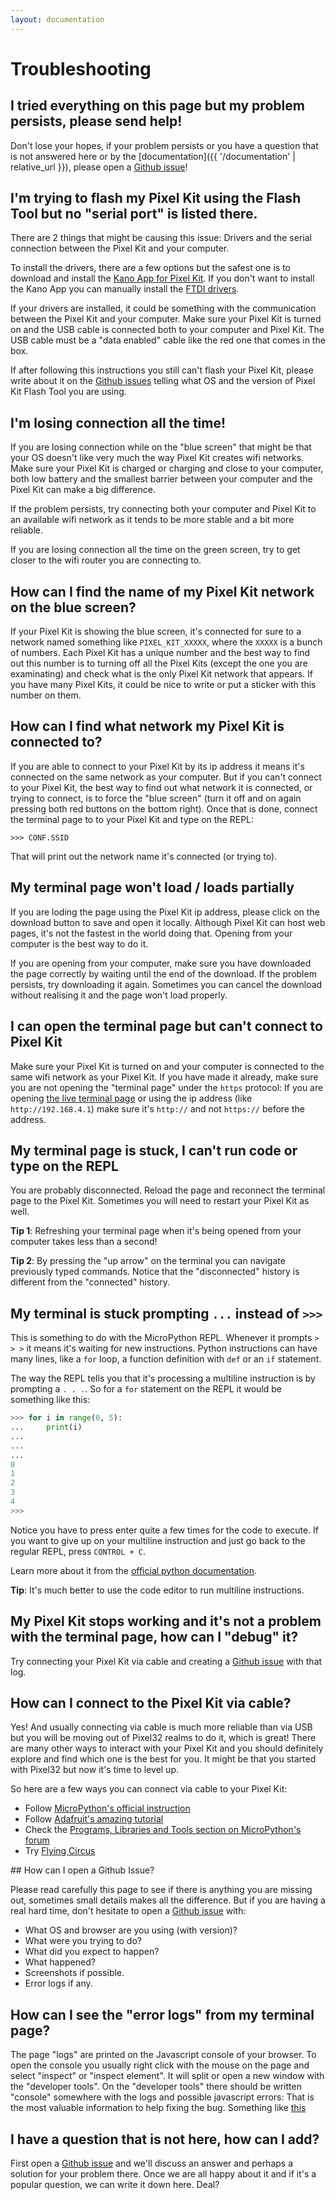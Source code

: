 ```yaml
---
layout: documentation
---
```


# Troubleshooting

## I tried everything on this page but my problem persists, please send help!

Don't lose your hopes, if your problem persists or you have a question that is not answered here or by the [documentation]({{ '/documentation' | relative_url }}), please open a [Github issue](#github-issues)!

## I'm trying to flash my Pixel Kit using the Flash Tool but no "serial port" is listed there.

There are 2 things that might be causing this issue: Drivers and the serial connection between the Pixel Kit and your computer.

To install the drivers, there are a few options but the safest one is to download and install the [Kano App for Pixel Kit](https://kano.me/app). If you don't want to install the Kano App you can manually install the [FTDI drivers](https://www.ftdichip.com/Drivers/D2XX.htm).

If your drivers are installed, it could be something with the communication between the Pixel Kit and your computer. Make sure your Pixel Kit is turned on and the USB cable is connected both to your computer and Pixel Kit. The USB cable must be a "data enabled" cable like the red one that comes in the box.

If after following this instructions you still can't flash your Pixel Kit, please write about it on the [Github issues](https://github.com/murilopolese/kano-pixel-kit-flash-tool/issues) telling what OS and the version of Pixel Kit Flash Tool you are using.


## I'm losing connection all the time!

If you are losing connection while on the "blue screen" that might be that your OS doesn't like very much the way Pixel Kit creates wifi networks. Make sure your Pixel Kit is charged or charging and close to your computer, both low battery and the smallest barrier between your computer and the Pixel Kit can make a big difference.

If the problem persists, try connecting both your computer and Pixel Kit to an available wifi network as it tends to be more stable and a bit more reliable.

If you are losing connection all the time on the green screen, try to get closer to the wifi router you are connecting to.


## How can I find the name of my Pixel Kit network on the blue screen?

If your Pixel Kit is showing the blue screen, it's connected for sure to a network named something like `PIXEL_KIT_XXXXX`, where the `XXXXX` is a bunch of numbers. Each Pixel Kit has a unique number and the best way to find out this number is to turning off all the Pixel Kits (except the one you are examinating) and check what is the only Pixel Kit network that appears. If you have many Pixel Kits, it could be nice to write or put a sticker with this number on them.


## How can I find what network my Pixel Kit is connected to?

If you are able to connect to your Pixel Kit by its ip address it means it's connected on the same network as your computer. But if you can't connect to your Pixel Kit, the best way to find out what network it is connected, or trying to connect, is to force the "blue screen" (turn it off and on again pressing both red buttons on the bottom right). Once that is done, connect the terminal page to to your Pixel Kit and type on the REPL:

```
>>> CONF.SSID
```

That will print out the network name it's connected (or trying to).


## My terminal page won't load / loads partially

If you are loding the page using the Pixel Kit ip address, please click on the download button to save and open it locally. Although Pixel Kit can host web pages, it's not the fastest in the world doing that. Opening from your computer is the best way to do it.

If you are opening from your computer, make sure you have downloaded the page correctly by waiting until the end of the download. If the problem persists, try downloading it again. Sometimes you can cancel the download without realising it and the page won't load properly.


## I can open the terminal page but can't connect to Pixel Kit

Make sure your Pixel Kit is turned on and your computer is connected to the same wifi network as your Pixel Kit. If you have made it already, make sure you are not opening the "terminal page" under the `https` protocol: If you are opening [the live terminal page](http://murilopolese.github.io/kano-pixel-kit-pixel32-docs/live/) or using the ip address (like `http://192.168.4.1`) make sure it's `http://` and not `https://` before the address.


## My terminal page is stuck, I can't run code or type on the REPL

You are probably disconnected. Reload the page and reconnect the terminal page to the Pixel Kit. Sometimes you will need to restart your Pixel Kit as well.

**Tip 1**: Refreshing your terminal page when it's being opened from your computer takes less than a second!

**Tip 2**: By pressing the "up arrow" on the terminal you can navigate previously typed commands. Notice that the "disconnected" history is different from the "connected" history.


## My terminal is stuck prompting `...` instead of `>>>`

This is something to do with the MicroPython REPL. Whenever it prompts `> > >` it means it's waiting for new instructions. Python instructions can have many lines, like a `for` loop, a function definition with `def` or an `if` statement.

The way the REPL tells you that it's processing a multiline instruction is by prompting a `. . .`. So for a `for` statement on the REPL it would be something like this:

```python
>>> for i in range(0, 5):
...     print(i)
...
...
...
0
1
2
3
4
>>>
```

Notice you have to press enter quite a few times for the code to execute. If you want to give up on your multiline instruction and just go back to the regular REPL, press `CONTROL + C`.

Learn more about it from the [official python documentation](https://docs.python.org/3/tutorial/interpreter.html#interactive-mode).

**Tip**: It's much better to use the code editor to run multiline instructions.


## My Pixel Kit stops working and it's not a problem with the terminal page, how can I "debug" it?

Try connecting your Pixel Kit via cable and creating a [Github issue](#github-issues) with that log.


## How can I connect to the Pixel Kit via cable?

Yes! And usually connecting via cable is much more reliable than via USB but you will be moving out of Pixel32 realms to do it, which is great! There are many other ways to interact with your Pixel Kit and you should definitely explore and find which one is the best for you. It might be that you started with Pixel32 but now it's time to level up.

So here are a few ways you can connect via cable to your Pixel Kit:

- Follow [MicroPython's official instruction](https://docs.micropython.org/en/latest/esp8266/tutorial/repl.html#repl-over-the-serial-port)
- Follow [Adafruit's amazing tutorial](https://learn.adafruit.com/micropython-basics-how-to-load-micropython-on-a-board/serial-terminal)
- Check the [Programs, Libraries and Tools section on MicroPython's forum](https://forum.micropython.org/viewforum.php?f=15&sid=caaabb0449bd1ced299db20e5213690e)
- Try [Flying Circus](http://flying-circus-ide.herokuapp.com/)


<div id="github-issues"></div>
## How can I open a Github Issue?

Please read carefully this page to see if there is anything you are missing out, sometimes small details makes all the difference. But if you are having a real hard time, don't hesitate to open a [Github issue](https://github.com/murilopolese/kano-pixel-kit-pixel32/issues) with:

- What OS and browser are you using (with version)?
- What were you trying to do?
- What did you expect to happen?
- What happened?
- Screenshots if possible.
- Error logs if any.


## How can I see the "error logs" from my terminal page?

The page "logs" are printed on the Javascript console of your browser. To open the console you usually right click with the mouse on the page and select "inspect" or "inspect element". It will split or open a new window with the "developer tools". On the "developer tools" there should be written "console" somewhere with the logs and possible javascript errors: That is the most valuable information to help fixing the bug. Something like [this](https://developers.google.com/web/tools/chrome-devtools/console/images/console-panel.png)


## I have a question that is not here, how can I add?

First open a [Github issue](#github-issues) and we'll discuss an answer and perhaps a solution for your problem there. Once we are all happy about it and if it's a popular question, we can write it down here. Deal?

<br>
<br>
<br>
<br>
<br>
<br>
